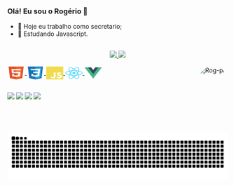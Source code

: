 ### Olá! Eu sou o Rogério 👋
<!--
**RogYoshino/RogYoshino** is a ✨ _special_ ✨ repository because its `README.md` (this file) appears on your GitHub profile.

Here are some ideas to get you started:

- 
- 
- 👯 I’m looking to collaborate on ...
- 🤔 I’m looking for help with ...
- 💬 Ask me about ...
- 
- 😄 Pronouns: Ele/dele
- ⚡ Fun fact: ...
-->
<ul>
<li>🔭 Hoje eu trabalho como secretario; </li>
<li>🌱 Estudando Javascript.</li>
</ul>

##

<div align="center">
  <a href="https://github.com/RogYoshino">
  <img height="180em" src="https://github-readme-stats.vercel.app/api?username=rogyoshino&show_icons=true&theme=dracula&include_all_commits=true&count_private=true"/>
  <img height="180em" src="https://github-readme-stats.vercel.app/api/top-langs/?username=rogyoshino&layout=compact&langs_count=7&theme=dracula"/>
</div>
  
<div style="display: inline_block"><br>
  <img align="center" alt="Rog-HTML" height="30" width="40" src="https://raw.githubusercontent.com/devicons/devicon/master/icons/html5/html5-original.svg">
  <img align="center" alt="Rog-CSS" height="30" width="40" src="https://raw.githubusercontent.com/devicons/devicon/master/icons/css3/css3-original.svg">
  <img align="center" alt="Rog-Js" height="30" width="40" src="https://raw.githubusercontent.com/devicons/devicon/master/icons/javascript/javascript-plain.svg">
  <img align="center" alt="Rog-React" height="30" width="40" src="https://raw.githubusercontent.com/devicons/devicon/master/icons/react/react-original.svg">
  <img align="center" alt="Rog-VUE" height="30" width="40" src="https://raw.githubusercontent.com/devicons/devicon/master/icons/vuejs/vuejs-original.svg">
  <img align="right" alt="Rog-pic" height="150" style="border-radius:50px;" src="https://instagram.fssz1-1.fna.fbcdn.net/v/t51.2885-19/s320x320/37222457_649569338751789_8034675365932695552_n.jpg?_nc_ht=instagram.fssz1-1.fna.fbcdn.net&_nc_cat=109&_nc_ohc=qaD4I6i-MTMAX_TC_l_&edm=ABfd0MgBAAAA&ccb=7-4&oh=00_AT-CFsCGM8IdH5YhkUV2kqRc0uWMm70j98gyJkyfCtYW-Q&oe=6208AF52&_nc_sid=7bff83">
</div>
  
##

  <div> 
  <a href="https://www.youtube.com/channel/UC3hzIatO4c4y8gwOtVgTuDA" target="_blank"><img src="https://img.shields.io/badge/YouTube-FF0000?style=for-the-badge&logo=youtube&logoColor=white" target="_blank"></a>
  <a href="https://www.instagram.com/rog.junior_/" target="_blank"><img src="https://img.shields.io/badge/-Instagram-%23E4405F?style=for-the-badge&logo=instagram&logoColor=white" target="_blank"></a>
  <a href = "mailto:rogerio.dev@outlook.com.br"><img src="https://img.shields.io/badge/-Gmail-%23333?style=for-the-badge&logo=gmail&logoColor=white" target="_blank"></a>
  <a href="https://www.linkedin.com/in/rogério-junior-461417168/" target="_blank"><img src="https://img.shields.io/badge/-LinkedIn-%230077B5?style=for-the-badge&logo=linkedin&logoColor=white" target="_blank"></a> 
    
![Snake animation](https://github.com/rogyoshino/rogyoshino/blob/output/github-contribution-grid-snake.svg)
 
</div>
